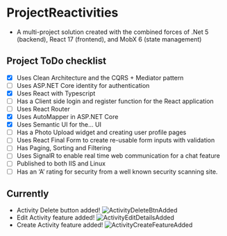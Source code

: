 # ProjectReactivities
* A multi-project solution created with the combined forces of .Net 5 (backend), React 17 (frontend), and MobX 6 (state management)

## Project ToDo checklist
* [x] Uses Clean Architecture and the CQRS + Mediator pattern
* [ ] Uses ASP.NET Core identity for authentication
* [x] Uses React with Typescript
* [ ] Has a Client side login and register function for the React application
* [ ] Uses React Router
* [x] Uses AutoMapper in ASP.NET Core
* [x] Uses Semantic UI for the... UI
* [ ] Has a Photo Upload widget and creating user profile pages
* [ ] Uses React Final Form to create re-usable form inputs with validation
* [ ] Has Paging, Sorting and Filtering
* [ ] Uses SignalR to enable real time web communication for a chat feature
* [ ] Published to both IIS and Linux
* [ ] Has an ‘A’ rating for security from a well known security scanning site.

## Currently
* Activity Delete button added!
![ActivityDeleteBtnAdded](https://user-images.githubusercontent.com/4268536/143081024-f85b01db-46c7-4a27-bd66-6bb06ae00738.PNG)
* Edit Activity feature added!
![ActivityEditDetailsAdded](https://user-images.githubusercontent.com/4268536/143081025-a6705065-837b-4617-b203-44a9a8f889e1.PNG)
* Create Activity feature added!
![ActivityCreateFeatureAdded](https://user-images.githubusercontent.com/4268536/143081022-8d5a540b-c60c-47a0-a972-a1ac451533af.png)
